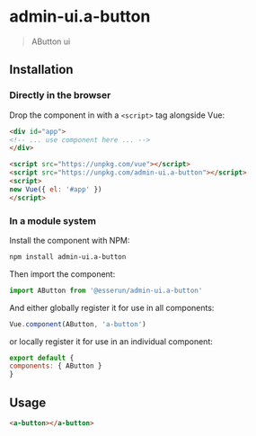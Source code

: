 # admin-ui.a-button

> AButton ui

## Installation

### Directly in the browser

Drop the component in with a `<script>` tag alongside Vue:

```html
<div id="app">
<!-- ... use component here ... -->
</div>

<script src="https://unpkg.com/vue"></script>
<script src="https://unpkg.com/admin-ui.a-button"></script>
<script>
new Vue({ el: '#app' })
</script>
```

### In a module system

Install the component with NPM:

```bash
npm install admin-ui.a-button
```

Then import the component:

```js
import AButton from '@esserun/admin-ui.a-button'
```

And either globally register it for use in all components:

```js
Vue.component(AButton, 'a-button')
```

or locally register it for use in an individual component:

```js
export default {
components: { AButton }
}
```

## Usage

```html
<a-button></a-button>
```
